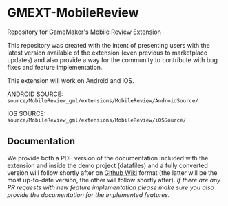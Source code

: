 # GMEXT-MobileReview
Repository for GameMaker's Mobile Review Extension

This repository was created with the intent of presenting users with the latest version available of the extension (even previous to marketplace updates) and also provide a way for the community to contribute with bug fixes and feature implementation.

This extension will work on Android and iOS.

ANDROID SOURCE: `source/MobileReview_gml/extensions/MobileReview/AndroidSource/`

IOS SOURCE: `source/MobileReview_gml/extensions/MobileReview/iOSSource/`

## Documentation

We provide both a PDF version of the documentation included with the extension and inside the demo project (datafiles) and a fully converted version will follow shortly after on [Github Wiki](https://github.com/YoYoGames/GMEXT-MobileReview/wiki) format (the latter will be the most up-to-date version, the other will follow shortly after). *If there are any PR requests with new feature implementation please make sure you also provide the documentation for the implemented features.*

